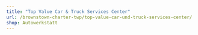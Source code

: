 ```yaml
---
title: "Top Value Car & Truck Services Center"
url: /brownstown-charter-twp/top-value-car-und-truck-services-center/
shop: Autowerkstatt
---
```

